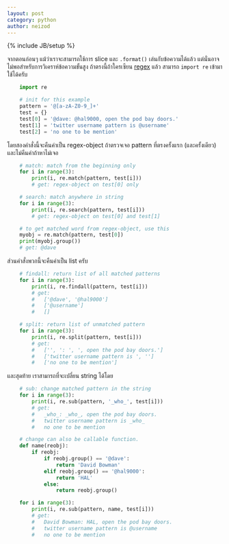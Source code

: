 ```yaml
---
layout: post
category: python
author: neizod
---
```

{% include JB/setup %}

จากตอนก่อนๆ แม้ว่าเราจะสามารถใช้การ slice และ `.format()` เล่นกับข้อความได้แล้ว แต่นั่นอาจไม่พอสำหรับการวิเคราห์ข้อความขั้นสูง ถ้าตรงนี้ถ้าใครเซียน <a href="http://tutor0x.blogspot.com/2011/11/misc.html">regex</a> แล้ว สามารถ `import re` เข้ามาใช้ได้ครับ

```python
    import re

    # init for this example
    pattern = '@[a-zA-Z0-9_]+'
    test = {}
    test[0] = '@dave: @hal9000, open the pod bay doors.'
    test[1] = 'twitter username pattern is @username'
    test[2] = 'no one to be mention'
```

โดยสองคำสั่งนี้จะคืนค่าเป็น regex-object ถ้าตรวจเจอ pattern ที่ตรงครั้งแรก (และครั้งเดียว) และไม่คืนค่าถ้าหาไม่เจอ

```python
    # match: match from the beginning only
    for i in range(3):
        print(i, re.match(pattern, test[i]))
        # get: regex-object on test[0] only

    # search: match anywhere in string
    for i in range(3):
        print(i, re.search(pattern, test[i]))
        # get: regex-object on test[0] and test[1]

    # to get matched word from regex-object, use this
    myobj = re.match(pattern, test[0])
    print(myobj.group())
    # get: @dave
```

ส่วนคำสั่งพวกนี้จะคืนค่าเป็น list ครับ

```python
    # findall: return list of all matched patterns
    for i in range(3):
        print(i, re.findall(pattern, test[i]))
        # get:
        #   ['@dave', '@hal9000']
        #   ['@username']
        #   []

    # split: return list of unmatched pattern
    for i in range(3):
        print(i, re.split(pattern, test[i]))
        # get:
        #   ['', ': ', ', open the pod bay doors.']
        #   ['twitter username pattern is ', '']
        #   ['no one to be mention']
```

และสุดท้าย เราสามารถที่จะเปลี่ยน string ได้โดย

```python
    # sub: change matched pattern in the string
    for i in range(3):
        print(i, re.sub(pattern, '_who_', test[i]))
        # get:
        #   _who_: _who_, open the pod bay doors.
        #   twitter username pattern is _who_
        #   no one to be mention

    # change can also be callable function.
    def name(reobj):
        if reobj:
            if reobj.group() == '@dave':
                return 'David Bowman'
            elif reobj.group() == '@hal9000':
                return 'HAL'
            else:
                return reobj.group()

    for i in range(3):
        print(i, re.sub(pattern, name, test[i]))
        # get:
        #   David Bowman: HAL, open the pod bay doors.
        #   twitter username pattern is @username
        #   no one to be mention
```

